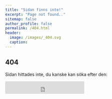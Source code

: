 ```yaml
---
title: "Sidan finns inte!"
excerpt: "Page not found.."
sitemap: false
author_profile: false
permalink: /404.html
header:
  image: /images/_404.svg
  caption:
---  
```


## 404

Sidan hittades inte, du kanske kan söka efter den:

<iframe src="https://duckduckgo.com/search.html?width=196&site=https://www.netkom.se&prefill=Search DuckDuckGo" style="overflow:hidden;margin:0;padding:0;width:254px;height:40px;" frameborder="0"></iframe>
